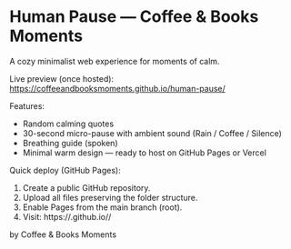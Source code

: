 # Human Pause — Coffee & Books Moments

A cozy minimalist web experience for moments of calm.

Live preview (once hosted): https://coffeeandbooksmoments.github.io/human-pause/

Features:
- Random calming quotes
- 30-second micro-pause with ambient sound (Rain / Coffee / Silence)
- Breathing guide (spoken)
- Minimal warm design — ready to host on GitHub Pages or Vercel

Quick deploy (GitHub Pages):
1. Create a public GitHub repository.
2. Upload all files preserving the folder structure.
3. Enable Pages from the main branch (root).
4. Visit: https://<your-username>.github.io/<repo-name>/

by Coffee & Books Moments
